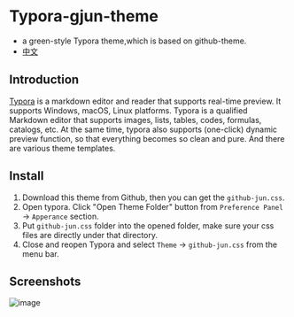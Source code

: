 # Typora-gjun-theme
- a green-style Typora theme,which is based on github-theme. 
- [中文](README_CN.md)

## Introduction
[Typora](https://www.typora.io/) is a markdown editor and reader that supports real-time preview. It supports Windows, macOS, Linux platforms. Typora is a qualified Markdown editor that supports images, lists, tables, codes, formulas, catalogs, etc. At the same time, typora also supports (one-click) dynamic preview function, so that everything becomes so clean and pure. And there are various theme templates.

## Install
1. Download this theme from Github, then you can get the `github-jun.css`.
2. Open typora. Click "Open Theme Folder" button from `Preference Panel` → `Apperance` section.
3. Put `github-jun.css` folder into the opened folder, make sure your css files are directly under that directory.
4. Close and reopen Typora and select `Theme` → `github-jun.css` from the menu bar.

## Screenshots
![image](https://user-images.githubusercontent.com/77498498/174301969-f38ed98e-1a68-49f6-852a-d9695a020040.png)


